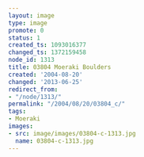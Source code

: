 ```yaml
---
layout: image
type: image
promote: 0
status: 1
created_ts: 1093016377
changed_ts: 1372159458
node_id: 1313
title: 03804 Moeraki Boulders
created: '2004-08-20'
changed: '2013-06-25'
redirect_from:
- "/node/1313/"
permalink: "/2004/08/20/03804_c/"
tags:
- Moeraki
images:
- src: image/images/03804-c-1313.jpg
  name: 03804-c-1313.jpg
---
```


